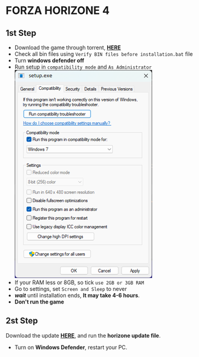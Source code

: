 # FORZA HORIZONE 4

## 1st Step
- Download the game through torrent, [**HERE**](https://utweb.rainberrytv.com/gui/share.html#link=magnet%3A%3Fxt%3Durn%3Abtih%3A99f0a053dbe27e8b560b3b9c93f232aba5c9c8a3%26dn%3DForza%2520Horizon%25204%2520%255bFitGirl%2520Repack%255d)
- Check all bin files using `Verify BIN files before installation.bat` file
- Turn **windows defender off**
- Run setup in `compatibility mode` and `As Administrator`
    ![screenshort](../images/Screenshot%202023-06-01%20181454.png)
- If your RAM less or 8GB, so tick `use 2GB or 3GB RAM`
- Go to settings, set `Screen and Sleep` to never
- ***wait*** until installation ends, **It may take 4-6 hours**.
- **Don't run the game**

## 2st Step
Download the update [**HERE**](https://utweb.rainberrytv.com/gui/share.html#link=magnet%3A%3Fxt%3Durn%3Abtih%3Af9e9f3f4bd988e413f116f162d784d2efb450ff7%26dn%3DForza%2520Horizon%25204%2520update%25201.465.282%2520-%25201.477.567%26tr%3Dudp%253a%252f%252ftracker.openbittorrent.com%253a80%252fannounce%26tr%3Dudp%253a%252f%252ftracker.opentrackr.org%253a1337%252fannounce), and run the **horizone update file**.
- Turn on **Windows Defender**, restart your PC.
